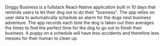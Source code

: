 
Doggy Business is a fullstack React-Native application built in 10 days that reminds users to let their dog out to do their "business". The app relies on user data to automatically schedule an alarm for the dogs next business adventure. The app records each time the dog is taken out then averages the times to find the perfect time for the dog to go out to finish their business. A puppy on a schedule will have less accidents and therefore less messes for their human to clean up. 

